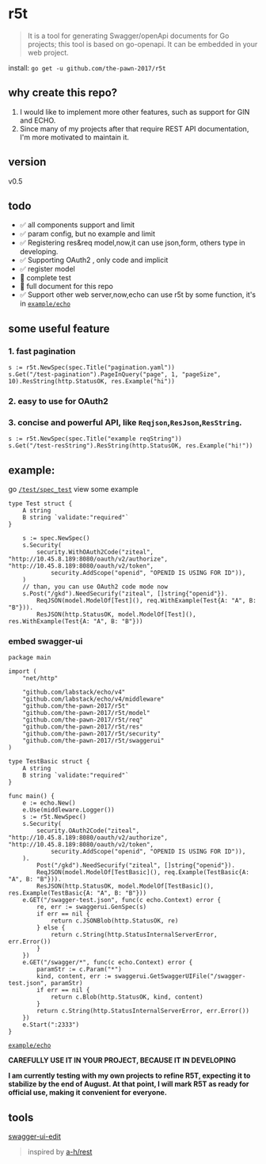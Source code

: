 # r5t

> It is a tool for generating Swagger/openApi  documents for Go projects; this tool is based on go-openapi. It can be embedded in your web project.

install: `go get -u github.com/the-pawn-2017/r5t`

## why create this repo?
1. I would like to implement more other features, such as support for GIN and ECHO.
2. Since many of my projects after that require REST API documentation, I'm more motivated to maintain it.
## version
v0.5
## todo
- ✅ all components support and limit
- ✅ param config, but no example and limit
- ✅ Registering res&req model,now,it can use json,form, others type in developing.
- ✅ Supporting OAuth2 , only code and implicit
- ✅ register model
- 🚧 complete test
- 🚧 full document for this repo
- ✅ Support other web server,now,echo can use r5t by some function, it's in [`example/echo`](./example/echo/echo.md)

## some useful feature
### 1. fast pagination
```golang
s := r5t.NewSpec(spec.Title("pagination.yaml"))
s.Get("/test-pagination").PageInQuery("page", 1, "pageSize", 10).ResString(http.StatusOK, res.Example("hi"))
```
### 2. easy to use for OAuth2

### 3. concise and powerful API, like `Reqjson`,`ResJson`,`ResString`.
```golang
s := r5t.NewSpec(spec.Title("example reqString"))
s.Get("/test-resString").ResString(http.StatusOK, res.Example("hi!"))
```
## example:
go [`/test/spec_test`](/tests/spec_test.go) view some example
```golang
type Test struct {
	A string
	B string `validate:"required"`
}
```
```golang
	s := spec.NewSpec()
	s.Security(
		security.WithOAuth2Code("ziteal", "http://10.45.8.189:8080/oauth/v2/authorize", "http://10.45.8.189:8080/oauth/v2/token",
			security.AddScope("openid", "OPENID IS USING FOR ID")),
	)
	// than, you can use OAuth2 code mode now
	s.Post("/gkd").NeedSecurify("ziteal", []string{"openid"}).
		ReqJSON(model.ModelOf[Test](), req.WithExample(Test{A: "A", B: "B"})).
		ResJSON(http.StatusOK, model.ModelOf[Test](), res.WithExample(Test{A: "A", B: "B"}))
```
### embed swagger-ui

```golang
package main

import (
	"net/http"

	"github.com/labstack/echo/v4"
	"github.com/labstack/echo/v4/middleware"
	"github.com/the-pawn-2017/r5t"
	"github.com/the-pawn-2017/r5t/model"
	"github.com/the-pawn-2017/r5t/req"
	"github.com/the-pawn-2017/r5t/res"
	"github.com/the-pawn-2017/r5t/security"
	"github.com/the-pawn-2017/r5t/swaggerui"
)

type TestBasic struct {
	A string
	B string `validate:"required"`
}

func main() {
	e := echo.New()
	e.Use(middleware.Logger())
	s := r5t.NewSpec()
	s.Security(
		security.OAuth2Code("ziteal", "http://10.45.8.189:8080/oauth/v2/authorize", "http://10.45.8.189:8080/oauth/v2/token",
			security.AddScope("openid", "OPENID IS USING FOR ID")),
	).
		Post("/gkd").NeedSecurify("ziteal", []string{"openid"}).
		ReqJSON(model.ModelOf[TestBasic](), req.Example(TestBasic{A: "A", B: "B"})).
		ResJSON(http.StatusOK, model.ModelOf[TestBasic](), res.Example(TestBasic{A: "A", B: "B"}))
	e.GET("/swagger-test.json", func(c echo.Context) error {
		re, err := swaggerui.GenSpec(s)
		if err == nil {
			return c.JSONBlob(http.StatusOK, re)
		} else {
			return c.String(http.StatusInternalServerError, err.Error())
		}
	})
	e.GET("/swagger/*", func(c echo.Context) error {
		paramStr := c.Param("*")
		kind, content, err := swaggerui.GetSwaggerUIFile("/swagger-test.json", paramStr)
		if err == nil {
			return c.Blob(http.StatusOK, kind, content)
		}
		return c.String(http.StatusInternalServerError, err.Error())
	})
	e.Start(":2333")
}
```


[`example/echo`](./example/echo/echo.md)

**CAREFULLY USE IT IN YOUR PROJECT, BECAUSE IT IN DEVELOPING**

**I am currently testing with my own projects to refine R5T, expecting it to stabilize by the end of August. At that point, I will mark R5T as ready for official use, making it convenient for everyone.**
## tools 
[swagger-ui-edit](https://editor-next.swagger.io/)
> inspired by [a-h/rest](https://github.com/a-h/rest)